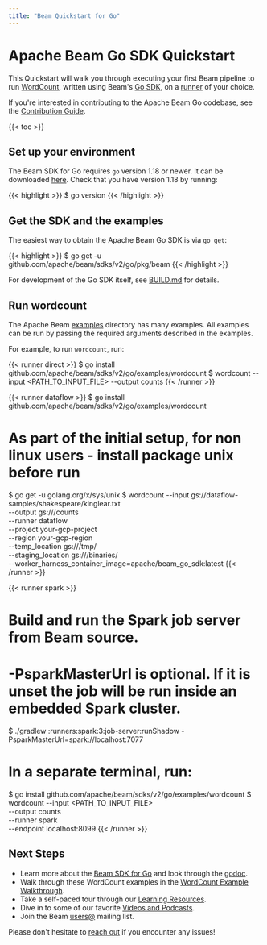 ```yaml
---
title: "Beam Quickstart for Go"
---
```

<!--
Licensed under the Apache License, Version 2.0 (the "License");
you may not use this file except in compliance with the License.
You may obtain a copy of the License at

http://www.apache.org/licenses/LICENSE-2.0

Unless required by applicable law or agreed to in writing, software
distributed under the License is distributed on an "AS IS" BASIS,
WITHOUT WARRANTIES OR CONDITIONS OF ANY KIND, either express or implied.
See the License for the specific language governing permissions and
limitations under the License.
-->

# Apache Beam Go SDK Quickstart

This Quickstart will walk you through executing your first Beam pipeline to run [WordCount](/get-started/wordcount-example), written using Beam's [Go SDK](/documentation/sdks/go), on a [runner](/documentation#runners) of your choice.

If you're interested in contributing to the Apache Beam Go codebase, see the [Contribution Guide](/contribute).

{{< toc >}}

## Set up your environment

The Beam SDK for Go requires `go` version 1.18 or newer. It can be downloaded [here](https://golang.org/). Check that you have version 1.18 by running:

{{< highlight >}}
$ go version
{{< /highlight >}}

## Get the SDK and the examples

The easiest way to obtain the Apache Beam Go SDK is via `go get`:

{{< highlight >}}
$ go get -u github.com/apache/beam/sdks/v2/go/pkg/beam
{{< /highlight >}}

For development of the Go SDK itself, see [BUILD.md](https://github.com/apache/beam/blob/master/sdks/go/BUILD.md) for details.

## Run wordcount

The Apache Beam
[examples](https://github.com/apache/beam/tree/master/sdks/go/examples)
directory has many examples. All examples can be run by passing the
required arguments described in the examples.

For example, to run `wordcount`, run:

{{< runner direct >}}
$ go install github.com/apache/beam/sdks/v2/go/examples/wordcount
$ wordcount --input <PATH_TO_INPUT_FILE> --output counts
{{< /runner >}}

{{< runner dataflow >}}
$ go install github.com/apache/beam/sdks/v2/go/examples/wordcount
# As part of the initial setup, for non linux users - install package unix before run
$ go get -u golang.org/x/sys/unix
$ wordcount --input gs://dataflow-samples/shakespeare/kinglear.txt \
            --output gs://<your-gcs-bucket>/counts \
            --runner dataflow \
            --project your-gcp-project \
            --region your-gcp-region \
            --temp_location gs://<your-gcs-bucket>/tmp/ \
            --staging_location gs://<your-gcs-bucket>/binaries/ \
            --worker_harness_container_image=apache/beam_go_sdk:latest
{{< /runner >}}

{{< runner spark >}}
# Build and run the Spark job server from Beam source.
# -PsparkMasterUrl is optional. If it is unset the job will be run inside an embedded Spark cluster.
$ ./gradlew :runners:spark:3:job-server:runShadow -PsparkMasterUrl=spark://localhost:7077

# In a separate terminal, run:
$ go install github.com/apache/beam/sdks/v2/go/examples/wordcount
$ wordcount --input <PATH_TO_INPUT_FILE> \
            --output counts \
            --runner spark \
            --endpoint localhost:8099
{{< /runner >}}

## Next Steps

* Learn more about the [Beam SDK for Go](/documentation/sdks/go/)
  and look through the [godoc](https://pkg.go.dev/github.com/apache/beam/sdks/v2/go/pkg/beam).
* Walk through these WordCount examples in the [WordCount Example Walkthrough](/get-started/wordcount-example).
* Take a self-paced tour through our [Learning Resources](/documentation/resources/learning-resources).
* Dive in to some of our favorite [Videos and Podcasts](/documentation/resources/videos-and-podcasts).
* Join the Beam [users@](/community/contact-us) mailing list.

Please don't hesitate to [reach out](/community/contact-us) if you encounter any issues!
